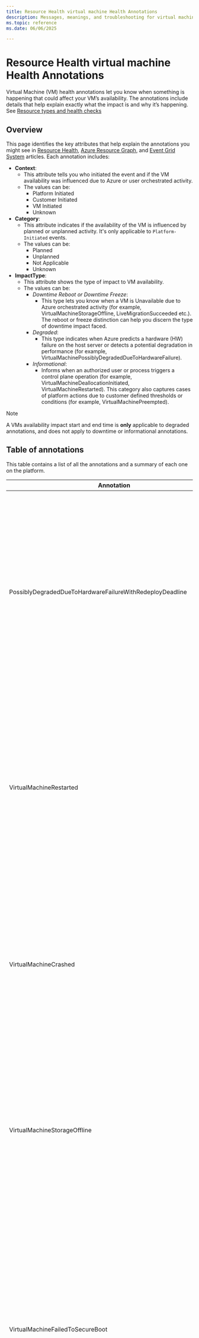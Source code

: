 ```yaml
---
title: Resource Health virtual machine Health Annotations
description: Messages, meanings, and troubleshooting for virtual machines resource health statuses. 
ms.topic: reference
ms.date: 06/06/2025

---
```


# Resource Health virtual machine Health Annotations

Virtual Machine (VM) health annotations let you know when something is happening that could affect your VM’s availability. The annotations include details that help explain exactly what the impact is and why it’s happening. See [Resource types and health checks](resource-health-checks-resource-types.md)

## Overview

This page identifies the key attributes that help explain the annotations you might see in [Resource Health](resource-health-overview.md), [Azure Resource Graph](/azure/governance/resource-graph/overview), and [Event Grid System](/azure/event-grid/event-schema-health-resources?tabs=event-grid-event-schema) articles. Each annotation includes:


- **Context**: 
    - This attribute tells you who initiated the event and if the VM availability was influenced due to Azure or user orchestrated activity. 
    - The values can be:<br>
        - Platform Initiated 
        - Customer Initiated 
        - VM Initiated 
        - Unknown
- **Category**: 
    - This attribute indicates if the availability of the VM is influenced by planned or unplanned activity. It's only applicable to `Platform-Initiated` events. 
    - The values can be:<br>
        - Planned
        - Unplanned
        - Not Applicable
        - Unknown
- **ImpactType**: 
    - This attribute shows the type of impact to VM availability. 
    - The values can be:<br>
        - *Downtime Reboot or Downtime Freeze*:  
            - This type lets you know when a VM is Unavailable due to Azure orchestrated activity (for example, VirtualMachineStorageOffline, LiveMigrationSucceeded etc.).<br> The reboot or freeze distinction can help you discern the type of downtime impact faced.
        - *Degraded*: 
            - This type indicates when Azure predicts a hardware (HW) failure on the host server or detects a potential degradation in performance (for example, VirtualMachinePossiblyDegradedDueToHardwareFailure).
        - *Informational*: 
            - Informs when an authorized user or process triggers a control plane operation (for example, VirtualMachineDeallocationInitiated, VirtualMachineRestarted). This category also captures cases of platform actions due to customer defined thresholds or conditions (for example, VirtualMachinePreempted).



>[!Note]
> A VMs availability impact start and end time is **only** applicable to degraded annotations, and does not apply to downtime or informational annotations.
## Table of annotations

This table contains a list of all the annotations and a summary of each one on the platform.


| Annotation | Description | Attributes |
|------------|-------------|-------------|
| PossiblyDegradedDueToHardwareFailureWithRedeployDeadline |The Physical Host on which your Virtual Machine is running has potentially degraded. Live Migration, if applicable, is performed as the best effort to safely migrate your Virtual Machine. We strongly recommend redeploying your Virtual Machine before the specified redeployment deadline to avoid unexpected disruptions.|  <ul><li>**Context**: Platform Initiated<li>**Category**: Unplanned<li>**ImpactType**: Degraded |
| VirtualMachineRestarted    | The Virtual Machine is undergoing a reboot as requested by a restart action triggered by an authorized user or process from within the Virtual Machine. No other action is required at this time. For more information, see [understanding Virtual Machine reboots in Azure](/troubleshoot/azure/virtual-machines/understand-vm-reboot). | <ul><li>**Context**: Customer Initiated<li>**Category**: Not Applicable<li>**ImpactType**: Informational |
| VirtualMachineCrashed | The Virtual Machine is undergoing a reboot due to a guest OS crash. The local data remains unaffected during this process. No other action is required at this time. For more information, see [understanding Virtual Machine crashes in Azure](/troubleshoot/azure/virtual-machines/understand-vm-reboot#vm-crashes). | <ul><li>**Context**: VM Initiated<li>**Category**: Not Applicable<li>**ImpactType**: Downtime Reboot |
| VirtualMachineStorageOffline | The Virtual Machine is either currently undergoing a reboot or experiencing an application freeze due to a temporary loss of access to disk. No other action is required at this time, while the platform is working on re-establishing disk connectivity. | <ul><li>**Context**: Platform Initiated<li>**Category**: Unplanned<li>**ImpactType**: Downtime Reboot |
| VirtualMachineFailedToSecureBoot | Applicable to Azure Confidential Compute Virtual Machines when guest activity such as unsigned booting components lead to a guest OS issue preventing the Virtual Machine from booting securely. You can attempt to retry deployment after ensuring trusted publishers sign the OS boot components. For more information, see [Secure Boot](/windows-hardware/design/device-experiences/oem-secure-boot). | <ul><li> **Context**: Customer Initiated<li>**Category**: Not Applicable<li>**ImpactType**: Informational |
| LiveMigrationSucceeded | The Virtual Machine was briefly paused as a Live Migration operation was successfully performed on your Virtual Machine. This operation was carried out either as a repair action, for allocation optimization or as part of routine maintenance workflows. No other action is required at this time. For more information, see [Live Migration](/azure/virtual-machines/maintenance-and-updates#live-migration). | <ul><li> **Context**: Platform Initiated<li>**Category**: Unplanned<li>**ImpactType**: Downtime Freeze | 
| LiveMigrationFailure | A Live Migration operation was attempted on your Virtual Machine as either a repair action, for allocation optimization or as part of routine maintenance workflows. This operation, however, couldn't be successfully completed and might result in a brief pause of your Virtual Machine. No other action is required at this time. <br/> Also note that [M Series](/azure/virtual-machines/m-series), [L Series](/azure/virtual-machines/lasv3-series) VM SKUs aren't applicable for Live Migration. For more information, see [Live Migration](/azure/virtual-machines/maintenance-and-updates#live-migration). | <ul><li> **Context**: Platform Initiated<li>**Category**: Unplanned<li>**ImpactType**: Downtime Freeze | 
| VirtualMachineAllocated | The Virtual Machine is in the process of being set up as requested by an authorized user or process. No other action is required at this time. | <ul><li>**Context**: Customer Initiated<li>**Category**: Not Applicable<li>**ImpactType**: Informational | 
| VirtualMachineDeallocationInitiated | The Virtual Machine is in the process of being stopped and deallocated as requested by an authorized user or process. No other action is required at this time. | <ul><li>**Context**: Customer Initiated<li>**Category**: Not Applicable<li>**ImpactType**: Informational |
| VirtualMachineHostCrashed | The Virtual Machine unexpectedly crashed due to the underlying host server experiencing a software failure or due to a failed hardware component. While the Virtual Machine is rebooting, the local data remains unaffected. You might attempt to redeploy the Virtual Machine to a different host server if you continue to experience issues. | <ul><li> **Context**: Platform Initiated<li>**Category**: Unplanned<li>**ImpactType**: Downtime Reboot |
| VirtualMachineMigrationInitiatedForPlannedMaintenance | The Virtual Machine is being migrated to a different host server as part of routine maintenance workflows orchestrated by the platform. No other action is required at this time. For more information, see [Planned Maintenance](/azure/virtual-machines/maintenance-and-updates). | <ul><li>**Context**: Platform Initiated<li>**Category**: Planned<li>**ImpactType**: Downtime Reboot |
| VirtualMachineRebootInitiatedForPlannedMaintenance |    The Virtual Machine is undergoing a reboot as part of routine maintenance workflows orchestrated by the platform. No other action is required at this time. For more information, see [Maintenance and updates](/azure/virtual-machines/maintenance-and-updates). | <ul><li> **Context**: Platform Initiated<li>**Category**: Planned<li>**ImpactType**: Downtime Reboot | 
| VirtualMachineHostRebootedForRepair |    The Virtual Machine is undergoing a reboot due to the underlying host server experiencing unexpected failures. While the Virtual Machine is rebooting, the local data remains unaffected. For more information, see [understanding Virtual Machine reboots in Azure](/troubleshoot/azure/virtual-machines/understand-vm-reboot). | <ul><li> **Context**: Platform Initiated<li>**Category**: Unplanned<li>**ImpactType**: Downtime Reboot |
| VirtualMachineMigrationInitiatedForRepair |    The Virtual Machine is being migrated to a different host server due to the underlying host server experiencing unexpected failures. Since the Virtual Machine is being migrated to a new host server, the local data isn't saved. For more information, see [Service Healing](https://azure.microsoft.com/blog/service-healing-auto-recovery-of-virtual-machines/). | <ul><li>**Context**: Platform Initiated<li>**Category**: Unplanned<li>**ImpactType**: Downtime Reboot |
| VirtualMachinePlannedFreezeStarted | This virtual machine is undergoing freeze impact due to a routine update. This update is necessary to ensure the underlying platform is up to date with the latest improvements. No action is required at this time. | <ul><li> **Context**: Platform Initiated <li>**Category**: Planned<li>**ImpactType**: Informational | 
| VirtualMachinePlannedFreezeSucceeded | This virtual machine went through a routine update that resulted in a freeze impact. This update is necessary to ensure the underlying platform is up to date with the latest improvements. No action is required at this time. | <ul><li>**Context**: Platform Initiated <li>**Category**: Planned<li>**ImpactType**: Downtime Freeze | 
| VirtualMachinePlannedFreezeFailed | This virtual machine underwent a routine update that might result in a freeze impact. However this update failed to successfully complete. The platform automatically coordinates recovery actions, as necessary. This update was to ensure the underlying platform is up to date with the latest improvements. No action is required at this time.  | <ul><li> **Context**: Platform Initiated <li>**Category**: Planned<li>**ImpactType**: Downtime Freeze |
| VirtualMachineRedeployInitiatedByControlPlaneDueToPlannedMaintenance |The virtual machine is being moved to a different host server as part of routine maintenance started by an authorized user or system process. Because of this move, any data stored locally on the current host isn't saved. For more information, see [Maintenance and updates](/azure/virtual-machines/maintenance-and-updates). | <ul><li> **Context**: Customer Initiated <li>**Category**: Not Applicable <li> **ImpactType**: Informational |
| VirtualMachineMigrationScheduledForDegradedHardware |   The physical host running your virtual machine might be experiencing issues. If possible, Azure tries to move your VM to a healthy host using Live Migration. This is a best-effort process to keep your VM running smoothly. <br/> We strongly advise you to redeploy your Virtual Machine to avoid unexpected disruptions by the specified deadline. For more information, see [Advancing failure prediction and mitigation](https://azure.microsoft.com/blog/advancing-failure-prediction-and-mitigation-introducing-narya/). | <ul><li> **Context**: Platform Initiated <li>**Category**: Unplanned <li>**ImpactType**: Degraded |
| VirtualMachinePossiblyDegradedDueToHardwareFailure | The physical host running your virtual machine might have degraded or encountered an error. Azure attempts to move your VM to a healthy host using Live Migration to minimize disruption.<br> However, to avoid unexpected failures, we strongly recommend that you redeploy your virtual machine before the specified redeploy deadline. For more information, see [Advancing failure prediction and mitigation](https://azure.microsoft.com/blog/advancing-failure-prediction-and-mitigation-introducing-narya/). | <ul><li> **Context**: Platform Initiated <li>**Category**: Unplanned<li>**ImpactType**: Degraded |
| VirtualMachineScheduledForServiceHealing | The physical host running your virtual machine might be experiencing issues. If possible, Azure attempts to move your VM to a healthy host using Live Migration.<br> To prevent unexpected disruptions, we strongly recommend redeploying your virtual machine before the specified deadline. For more information, see [Advancing failure prediction and mitigation](https://azure.microsoft.com/blog/advancing-failure-prediction-and-mitigation-introducing-narya/). | <ul><li>**Context**: Platform Initiated <li>**Category**: Unplanned<li>**ImpactType**: Degraded |
| VirtualMachinePreempted |   If you're using a Spot or Low Priority Virtual Machine, it could be stopped or preempted because Azure needed the capacity back. It could also be due to the cost exceeding the limit you set. No other action is required at this time. For more information, see [Spot Virtual Machines](/azure/virtual-machines/spot-vms). | <ul><li> **Context**: Platform Initiated <li>**Category**: Unplanned<li>**ImpactType**: Informational |
| VirtualMachineRebootInitiatedByControlPlane | The Virtual Machine is undergoing a reboot as requested by an authorized user or process from within the Virtual machine. No other action is required at this time. | <ul><li> **Context**: Customer Initiated <li>**Category**: Not Applicable<li>**ImpactType**: Informational |
| VirtualMachineRedeployInitiatedByControlPlane |    The Virtual Machine is being migrated to a different host server, initiated by an authorized user or process from within the VM. No further action is needed at this time. Local data won't be saved after the migration. | <ul><li> **Context**: Customer Initiated <li>**Category**: Not Applicable <li>**ImpactType**: Informational |
| VirtualMachineSizeChanged |    The Virtual Machine is being resized as requested by an authorized user or process. No other action is required at this time. | <ul><li> **Context**: Customer Initiated <li>**Category**: Not Applicable<li>**ImpactType**: Informational |
|VirtualMachineConfigurationUpdated |    The Virtual Machine configuration is being updated as requested by an authorized user or process. No other action is required at this time. | <ul><li> **Context**: Customer Initiated <li>**Category**: Not Applicable<li>**ImpactType**: Informational |
| VirtualMachineStartInitiatedByControlPlane |The Virtual Machine is starting as requested by an authorized user or process. No other action is required at this time. | <ul><li> **Context**: Customer Initiated<li>**Category**: Not Applicable<li>**ImpactType**: Informational |
| VirtualMachineStopInitiatedByControlPlane |    The Virtual Machine is stopping as requested by an authorized user or process. No other action is required at this time. | <ul><li> **Context**: Customer Initiated<li>**Category**: Not Applicable<li>**ImpactType**: Informational |
| VirtualMachineStoppedInternally |    The Virtual Machine is stopping as requested by an authorized user or process, or due to a guest activity from within the Virtual Machine. No other action is required at this time. | <ul><li> **Context**: Customer Initiated <li>**Category**: Not Applicable<li>**ImpactType**: Informational |
| VirtualMachineProvisioningTimedOut | The Virtual Machine provisioning failed due to problems with the Guest OS or errors in user-provided scripts. <br> - If the VM is a standalone, try re-creating it.<br>- If it's part of a virtual machine scale set, consider reimaging it instead. | <ul><li> **Context**: Platform Initiated <li> **Category**: Unplanned <li> **ImpactType**: Informational | 
| AccelnetUnhealthy | If Accelerated Networking is enabled for your Virtual Machine this annotation type is applied. We detect that the Accelerated Networking feature isn't functioning as expected. To resolve this issue, try redeploying the Virtual Machine. | <ul><li> **Context**: Platform Initiated <li>**Category**: Unplanned <li> **ImpactType**: Degraded | 

